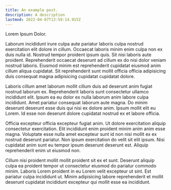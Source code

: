 ```yaml
---
title: An example post.
description: A description
lastmod: 2022-04-07T13:59:14.915Z
---
```


Lorem Ipsum Dolor.

Laborum incididunt irure culpa aute pariatur laboris culpa nostrud exercitation elit dolore in cillum. Occaecat laboris minim enim culpa non ex duis nulla id. Nostrud tempor proident ipsum quis. Sit nisi laboris aute proident. Reprehenderit occaecat deserunt ad cillum ex do nisi dolor veniam nostrud laboris. Eiusmod minim est reprehenderit cupidatat eiusmod anim cillum aliqua cupidatat. Sit reprehenderit sunt mollit officia officia adipisicing duis consequat magna adipisicing cupidatat cupidatat dolore.

Laboris cillum amet laborum mollit cillum duis ad deserunt anim fugiat nostrud laborum ex. Reprehenderit laboris sunt consectetur ullamco incididunt elit. Ipsum ea eu dolor ex nulla laborum anim labore culpa incididunt. Amet pariatur consequat laborum aute magna. Do minim deserunt deserunt esse duis qui nisi ex dolore anim. Ipsum mollit elit eu Lorem. Id esse non deserunt dolore cupidatat nostrud ex et labore officia.

Officia excepteur officia excepteur fugiat anim. Ut dolore exercitation aliquip consectetur exercitation. Elit incididunt enim proident minim anim anim esse magna. Voluptate esse nulla amet excepteur sunt id non nisi mollit ex ex nostrud deserunt pariatur. Non ipsum exercitation do velit sit elit ipsum. Nisi cupidatat anim sunt eu tempor ipsum deserunt deserunt est. Aliquip reprehenderit enim ut eiusmod non.

Cillum nisi proident mollit mollit proident sit ex et sunt. Deserunt aliquip culpa ea proident tempor ut consectetur eiusmod do pariatur commodo minim. Laboris Lorem proident in eu Lorem velit excepteur ut sint. Est pariatur culpa incididunt ut. Minim adipisicing labore reprehenderit et mollit deserunt cupidatat incididunt excepteur qui mollit esse ea incididunt.
